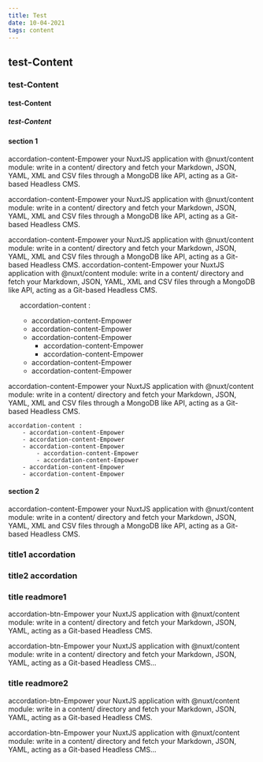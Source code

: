 ```yaml
---
title: Test
date: 10-04-2021 
tags: content 
---  
```


<article> 

## test-Content

### test-Content

#### test-Content

##### test-Content

#### section 1
accordation-content-Empower your NuxtJS application with @nuxt/content module: write in a content/ directory and fetch your Markdown, JSON, YAML, XML and CSV files through a MongoDB like API, acting as a Git-based Headless CMS.

accordation-content-Empower your NuxtJS application with @nuxt/content module: write in a content/ directory and fetch your Markdown, JSON, YAML, XML and CSV files through a MongoDB like API, acting as a Git-based Headless CMS.

accordation-content-Empower your NuxtJS application with @nuxt/content module: write in a content/ directory and fetch your Markdown, JSON, YAML, XML and CSV files through a MongoDB like API, acting as a Git-based Headless CMS. accordation-content-Empower your NuxtJS application with @nuxt/content module: write in a content/ directory and fetch your Markdown, JSON, YAML, XML and CSV files through a MongoDB like API, acting as a Git-based Headless CMS.
<ul>

accordation-content :
- accordation-content-Empower
- accordation-content-Empower
- accordation-content-Empower
    - accordation-content-Empower
    - accordation-content-Empower
- accordation-content-Empower
- accordation-content-Empower
</ul> 

accordation-content-Empower your NuxtJS application with @nuxt/content module: write in a content/ directory and fetch your Markdown, JSON, YAML, XML and CSV files through a MongoDB like API, acting as a Git-based Headless CMS.
``` 
accordation-content : 
    - accordation-content-Empower
    - accordation-content-Empower
    - accordation-content-Empower
        - accordation-content-Empower
        - accordation-content-Empower
    - accordation-content-Empower
    - accordation-content-Empower
```
 
#### section 2
accordation-content-Empower your NuxtJS application with @nuxt/content module: write in a content/ directory and fetch your Markdown, JSON, YAML, XML and CSV files through a MongoDB like API, acting as a Git-based Headless CMS.

<accordation>

### title1 accordation **<svg-right></svg-right>**  

<template v-slot:content> 

```css []
.nuxt-content-highlight {
  @apply relative;
}
.nuxt-content-highlight .filename {
  @apply absolute right-6
    z-10 mt-2 
	text-base text-green-600 font-semibold;
}
``` 
</template>
</accordation>

<accordation> 

### title2 accordation **<svg-right></svg-right>** 
<template v-slot:content> 

```css []
.nuxt-content-highlight {
  @apply relative;
}
.nuxt-content-highlight .filename {
  @apply absolute right-6
    z-10 mt-2 
	text-base text-green-600 font-semibold;
}
``` 
</template>
</accordation>


### title readmore1

<accordation>

accordation-btn-Empower your NuxtJS application with @nuxt/content module: write in a content/ directory and fetch your Markdown, JSON, YAML, acting as a Git-based Headless CMS.

accordation-btn-Empower your NuxtJS application with @nuxt/content module: write in a content/ directory and fetch your Markdown, JSON, YAML, acting as a Git-based Headless CMS... <svg-readmore></svg-readmore>

<template v-slot:content>

accordation-content-Empower your NuxtJS application with @nuxt/content module: write in a content/ directory and fetch your Markdown, JSON, YAML, XML and CSV files through a MongoDB like API, acting as a Git-based Headless CMS.

accordation-content-Empower your NuxtJS application with @nuxt/content module: write in a content/ directory and fetch your Markdown, JSON, YAML, XML and CSV files through a MongoDB like API, acting as a Git-based Headless CMS. accordation-content-Empower your NuxtJS application with @nuxt/content module: write in a content/ directory and fetch your Markdown, JSON, YAML, XML and CSV files through a MongoDB like API, acting as a Git-based Headless CMS.

</template> 
</accordation>  

### title readmore2 

<accordation>

accordation-btn-Empower your NuxtJS application with @nuxt/content module: write in a content/ directory and fetch your Markdown, JSON, YAML, acting as a Git-based Headless CMS.

accordation-btn-Empower your NuxtJS application with @nuxt/content module: write in a content/ directory and fetch your Markdown, JSON, YAML, acting as a Git-based Headless CMS... 

<svg-readmore></svg-readmore> 

<template v-slot:content>
accordation-content-Empower your NuxtJS application with @nuxt/content module: write in a content/ directory and fetch your Markdown, JSON, YAML, XML and CSV files through a MongoDB like API, acting as a Git-based Headless CMS.

accordation-content-Empower your NuxtJS application with @nuxt/content module: write in a content/ directory and fetch your Markdown, JSON, YAML, XML and CSV files through a MongoDB like API, acting as a Git-based Headless CMS. accordation-content-Empower your NuxtJS application with @nuxt/content module: write in a content/ directory and fetch your Markdown, JSON, YAML, XML and CSV files through a MongoDB like API, acting as a Git-based Headless CMS.

</template>
</accordation>


</article> 


